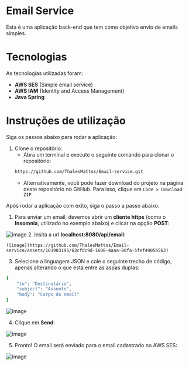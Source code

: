 # Email Service
Esta é uma aplicação back-end que tem como objetivo envio de emails simples.

# Tecnologias
As tecnologias utilizadas foram: 
- **AWS SES** (Simple email service)
- **AWS IAM** (Identity and Access Management)
- **Java Spring**

# Instruções de utilização

Siga os passos abaixo para rodar a aplicação:

1. Clone o repositório:
	- Abra um terminal e execute o seguinte comando para clonar o repositório:
	```bash
	https://github.com/ThalesMattos/Email-service.git
	```
	- Alternativamente, você pode fazer download do projeto na página deste repositório no GitHub. Para isso, clique em `Code > Download ZIP`

Após rodar a aplicação com exito, siga o passo a passo abaixo.
1. Para enviar um email, devemos abrir um **cliente https** (como o **Insomnia**, utilizado no exemplo abaixo) e clicar na opção **POST**:

![image](https://github.com/ThalesMattos/Email-service/assets/103903195/ab12abcd-8c9d-4980-9247-656b513a4483)
2. Insita a url **localhost:8080/api/email**:

	![image](https://github.com/ThalesMattos/Email-service/assets/103903195/63cfdc9d-1608-4aaa-80fa-5fef49056563)

3. Selecione a linguagem JSON e cole o seguinte trecho de código, apenas alterando o que está entre as aspas duplas:
```bash
{
	"to": "Destinatário",
	"subject": "Assunto",
	"body": "Corpo do email"
}
```
![image](https://github.com/ThalesMattos/Email-service/assets/103903195/04b5a44b-8590-44b6-9d87-8830f4637627)

4. Clique em **Send**:

![image](https://github.com/ThalesMattos/Email-service/assets/103903195/3a9fc151-eec0-425f-8661-ade4271c33cc)

5. Pronto! O email será enviado para o email cadastrado no AWS SES:

![image](https://github.com/ThalesMattos/Email-service/assets/103903195/37e4e5dc-76ff-435e-9020-02836f7e2490)
